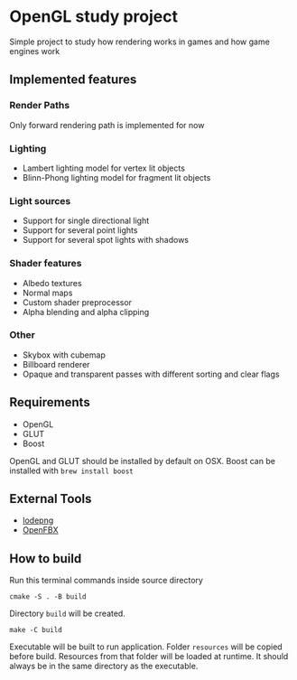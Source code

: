 # OpenGL study project

Simple project to study how rendering works in games and how
game engines work

## Implemented features

### Render Paths
Only forward rendering path is implemented for now

### Lighting
* Lambert lighting model for vertex lit objects
* Blinn-Phong lighting model for fragment lit objects

### Light sources
* Support for single directional light
* Support for several point lights
* Support for several spot lights with shadows

### Shader features
* Albedo textures
* Normal maps
* Custom shader preprocessor
* Alpha blending and alpha clipping

### Other
* Skybox with cubemap
* Billboard renderer
* Opaque and transparent passes with different sorting and clear flags

## Requirements

* OpenGL
* GLUT
* Boost

OpenGL and GLUT should be installed by default on OSX. Boost can
be installed with `brew install boost`

## External Tools

* [lodepng](https://github.com/lvandeve/lodepng)
* [OpenFBX](https://github.com/nem0/OpenFBX)

## How to build

Run this terminal commands inside source directory

`cmake -S . -B build`

Directory `build` will be created.

`make -C build`

Executable will be built to run application. Folder
`resources` will be copied before build.
Resources from that folder will be loaded at runtime.
It should always be in the same directory as the executable.
